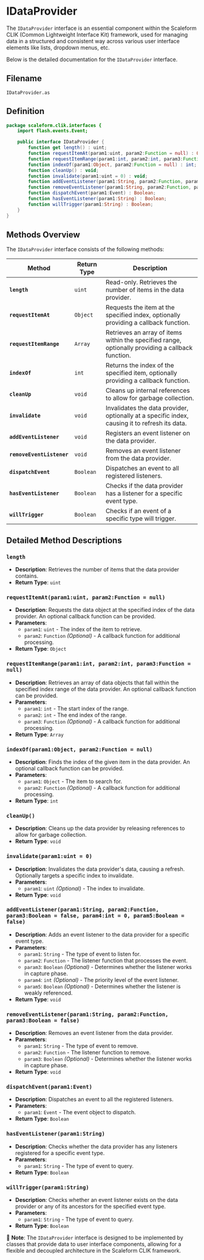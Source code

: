 ---
---
# IDataProvider
The `IDataProvider` interface is an essential component within the Scaleform CLIK (Common Lightweight Interface Kit) framework, used for managing data in a structured and consistent way across various user interface elements like lists, dropdown menus, etc.

Below is the detailed documentation for the `IDataProvider` interface.

## Filename

`IDataProvider.as`

## Definition

```actionscript
package scaleform.clik.interfaces {
    import flash.events.Event;

    public interface IDataProvider {
        function get length() : uint;
        function requestItemAt(param1:uint, param2:Function = null) : Object;
        function requestItemRange(param1:int, param2:int, param3:Function = null) : Array;
        function indexOf(param1:Object, param2:Function = null) : int;
        function cleanUp() : void;
        function invalidate(param1:uint = 0) : void;
        function addEventListener(param1:String, param2:Function, param3:Boolean = false, param4:int = 0, param5:Boolean = false) : void;
        function removeEventListener(param1:String, param2:Function, param3:Boolean = false) : void;
        function dispatchEvent(param1:Event) : Boolean;
        function hasEventListener(param1:String) : Boolean;
        function willTrigger(param1:String) : Boolean;
    }
}
```

## Methods Overview

The `IDataProvider` interface consists of the following methods:

| Method | Return Type | Description |
| ------ | ----------- | ----------- |
| **`length`** | `uint` | Read-only. Retrieves the number of items in the data provider. |
| **`requestItemAt`** | `Object` | Requests the item at the specified index, optionally providing a callback function. |
| **`requestItemRange`** | `Array` | Retrieves an array of items within the specified range, optionally providing a callback function. |
| **`indexOf`** | `int` | Returns the index of the specified item, optionally providing a callback function. |
| **`cleanUp`** | `void` | Cleans up internal references to allow for garbage collection. |
| **`invalidate`** | `void` | Invalidates the data provider, optionally at a specific index, causing it to refresh its data. |
| **`addEventListener`** | `void` | Registers an event listener on the data provider. |
| **`removeEventListener`** | `void` | Removes an event listener from the data provider. |
| **`dispatchEvent`** | `Boolean` | Dispatches an event to all registered listeners. |
| **`hasEventListener`** | `Boolean` | Checks if the data provider has a listener for a specific event type. |
| **`willTrigger`** | `Boolean` | Checks if an event of a specific type will trigger. |

## Detailed Method Descriptions

### `length`
- **Description**: Retrieves the number of items that the data provider contains.
- **Return Type**: `uint`

### `requestItemAt(param1:uint, param2:Function = null)`
- **Description**: Requests the data object at the specified index of the data provider. An optional callback function can be provided.
- **Parameters**:
  - `param1`: `uint` - The index of the item to retrieve.
  - `param2`: `Function` _(Optional)_ - A callback function for additional processing.
- **Return Type**: `Object`

### `requestItemRange(param1:int, param2:int, param3:Function = null)`
- **Description**: Retrieves an array of data objects that fall within the specified index range of the data provider. An optional callback function can be provided.
- **Parameters**:
  - `param1`: `int` - The start index of the range.
  - `param2`: `int` - The end index of the range.
  - `param3`: `Function` _(Optional)_ - A callback function for additional processing.
- **Return Type**: `Array`

### `indexOf(param1:Object, param2:Function = null)`
- **Description**: Finds the index of the given item in the data provider. An optional callback function can be provided.
- **Parameters**:
  - `param1`: `Object` - The item to search for.
  - `param2`: `Function` _(Optional)_ - A callback function for additional processing.
- **Return Type**: `int`

### `cleanUp()`
- **Description**: Cleans up the data provider by releasing references to allow for garbage collection.
- **Return Type**: `void`

### `invalidate(param1:uint = 0)`
- **Description**: Invalidates the data provider's data, causing a refresh. Optionally targets a specific index to invalidate.
- **Parameters**:
  - `param1`: `uint` _(Optional)_ - The index to invalidate.
- **Return Type**: `void`

### `addEventListener(param1:String, param2:Function, param3:Boolean = false, param4:int = 0, param5:Boolean = false)`
- **Description**: Adds an event listener to the data provider for a specific event type.
- **Parameters**:
  - `param1`: `String` - The type of event to listen for.
  - `param2`: `Function` - The listener function that processes the event.
  - `param3`: `Boolean` _(Optional)_ - Determines whether the listener works in capture phase.
  - `param4`: `int` _(Optional)_ - The priority level of the event listener.
  - `param5`: `Boolean` _(Optional)_ - Determines whether the listener is weakly referenced.
- **Return Type**: `void`

### `removeEventListener(param1:String, param2:Function, param3:Boolean = false)`
- **Description**: Removes an event listener from the data provider.
- **Parameters**:
  - `param1`: `String` - The type of event to remove.
  - `param2`: `Function` - The listener function to remove.
  - `param3`: `Boolean` _(Optional)_ - Determines whether the listener works in capture phase.
- **Return Type**: `void`

### `dispatchEvent(param1:Event)`
- **Description**: Dispatches an event to all the registered listeners.
- **Parameters**:
  - `param1`: `Event` - The event object to dispatch.
- **Return Type**: `Boolean`

### `hasEventListener(param1:String)`
- **Description**: Checks whether the data provider has any listeners registered for a specific event type.
- **Parameters**:
  - `param1`: `String` - The type of event to query.
- **Return Type**: `Boolean`

### `willTrigger(param1:String)`
- **Description**: Checks whether an event listener exists on the data provider or any of its ancestors for the specified event type.
- **Parameters**:
  - `param1`: `String` - The type of event to query.
- **Return Type**: `Boolean`

📌 **Note**: The `IDataProvider` interface is designed to be implemented by classes that provide data to user interface components, allowing for a flexible and decoupled architecture in the Scaleform CLIK framework.
